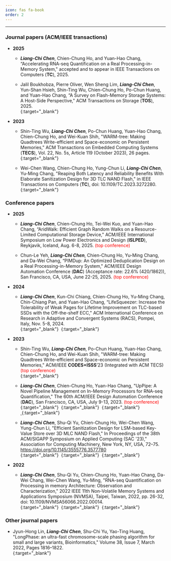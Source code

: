 ```yaml
---
icon: fas fa-book
order: 2
---
```



***

### Journal papers (ACM/IEEE transactions)
- **2025**
    - ***Liang-Chi Chen***, Chien-Chung Ho, and Yuan-Hao Chang, “Accelerating RNA-seq Quantification on a Real Processing-in-Memory System," accepted and to appear in IEEE Transactions on Computers (**TC**), 2025.

    - Jalil Boukhobza, Pierre Oliver, Wen Sheng Lim, ***Liang-Chi Chen***, Yun-Shan Hsieh, Shin-Ting Wu, Chien-Chung Ho, Po-Chun Huang, and Yuan-Hao Chang, “A Survey on Flash-Memory Storage Systems: A Host-Side Perspective," ACM Transactions on Storage (**TOS**), 2025.     
    [<i class="fa-solid fa-file-pdf fa-xl" style="color: #d32727;"></i>](https://dl.acm.org/doi/abs/10.1145/3723167){:target="_blank"}&nbsp;

- **2023**
    - Shin-Ting Wu, ***Liang-Chi Chen***, Po-Chun Huang, Yuan-Hao Chang, Chien-Chung Ho, and Wei-Kuan Shih, "WARM-tree: Making Quadtrees Write-efficient and Space-economic on Persistent Memories," ACM Transactions on Embedded Computing Systems (**TECS**), Vol. 22, No. 5s, Article 119 (October 2023), 26 pages.    
    [<i class="fa-solid fa-file-pdf fa-xl" style="color: #d32727;"></i>](https://doi.org/10.1145/3608033){:target="_blank"}&nbsp;

    - Wei-Chen Wang, Chien-Chung Ho, Yung-Chun Li, ***Liang-Chi Chen***, Yu-Ming Chang, "Reaping Both Latency and Reliability Benefits With Elaborate Sanitization Design for 3D TLC NAND Flash," in IEEE Transactions on Computers (**TC**), doi: 10.1109/TC.2023.3272280.   
    [<i class="fa-solid fa-file-pdf fa-xl" style="color: #d32727;"></i>](https://ieeexplore.ieee.org/document/10113786/){:target="_blank"}&nbsp;


### Conference papers
- **2025**
    - ***Liang-Chi Chen***, Chien-Chung Ho, Tei-Wei Kuo, and Yuan-Hao Chang, “AridWalk: Efficient Graph Random Walks on a Resource-Limited Computational Storage Device," ACM/IEEE International Symposium on Low Power Electronics and Design (**ISLPED**), Reykjavik, Iceland, Aug. 6-8, 2025. <font color="#f00">(top conference) </font> 
    
    - Chun-Le Yeh, ***Liang-Chi Chen***, Chien-Chung Ho, Yu-Ming Chang, and Da-Wei Chang, “PIMDup: An Optimized Deduplication Design on a Real Processing-in-Memory System," ACM/IEEE Design Automation Conference (**DAC**) (Acceptance rate: 22.6% (420/1862)), San Francisco, CA, USA, June 22-25, 2025. <font color="#f00">(top conference) </font>    
- **2024**
    - ***Liang-Chi Chen***, Kun-Chi Chiang, Chien-Chung Ho, Yu-Ming Chang, Chin-Chiang Pan, and Yuan-Hao Chang, “LifeSqueezer: Increase the Tolerability of Weak Pages for Lifetime Improvement on TLC-based SSDs with the Off-the-shelf ECC," ACM International Conference on Research in Adaptive and Convergent Systems (RACS), Pompei, Italy, Nov. 5-8, 2024.    
    [<i class="fa-solid fa-file-pdf fa-xl" style="color: #d32727;"></i>](){:target="_blank"}&nbsp;
    [<i class="fa-solid fa-file-powerpoint fa-xl" style="color: #e47207;"></i>](https://drive.google.com/file/d/1_0BeCuYjl1HhHdIRkAOeLEKhQp7Ln9ek/view?usp=sharing){:target="_blank"}&nbsp;
- **2023**
    - Shin-Ting Wu, ***Liang-Chi Chen***, Po-Chun Huang, Yuan-Hao Chang, Chien-Chung Ho, and Wei-Kuan Shih, "WARM-tree: Making Quadtrees Write-efficient and Space-economic on Persistent Memories," ACM/IEEE **CODES+ISSS**’23 (Integrated with ACM TECS) <font color="#f00">(top conference) </font>    
    [<i class="fa-solid fa-file-pdf fa-xl" style="color: #d32727;"></i>](https://doi.org/10.1145/3608033){:target="_blank"}&nbsp;

    -  ***Liang-Chi Chen***, Chien-Chung Ho, Yuan-Hao Chang, "UpPipe: A Novel Pipeline Management on In-Memory Processors for RNA-seq Quantification," The 60th ACM/IEEE Design Automation Conference (**DAC**), San Francisco, CA, USA, July 9-13, 2023. <font color="#f00">(top conference) </font>    
    [<i class="fa-solid fa-file-pdf fa-xl" style="color: #d32727;"></i>](http://ieeexplore.ieee.org/abstract/document/10247915/){:target="_blank"}&nbsp;
    [<i class="fa-solid fa-file-powerpoint fa-xl" style="color: #e47207;"></i>](https://drive.google.com/file/d/1XaUErirVkLod5UZwsReGUwLDN2Af026Q/view?usp=drive_link){:target="_blank"}&nbsp;
    [<i class="fa-solid fa-file-image fa-xl" style="color: #154dac;"></i>](https://drive.google.com/file/d/1OGtMobOE1xZWm_qes1gTFDT9nAnk1r31/view?usp=drive_link){:target="_blank"}&nbsp;
    [&nbsp;<i class="fa-brands fa-github fa-xl" style="color: #131415;"></i>](https://github.com/chi-0828/UpPipe){:target="_blank"}&nbsp;

    - ***Liang-Chi Chen***, Shu-Qi Yu, Chien-Chung Ho, Wei-Chen Wang, Yung-Chun Li, "Efficient Sanitization Design for LSM-based Key-Value Store over 3D MLC NAND Flash," In Proceedings of the 38th ACM/SIGAPP Symposium on Applied Computing (SAC '23)," Association for Computing Machinery, New York, NY, USA, 72–75. https://doi.org/10.1145/3555776.3577780   
    [<i class="fa-solid fa-file-pdf fa-xl" style="color: #d32727;"></i>](https://dl.acm.org/doi/abs/10.1145/3555776.3577780){:target="_blank"}&nbsp;
    [<i class="fa-solid fa-file-powerpoint fa-xl" style="color: #e47207;"></i>](https://drive.google.com/file/d/19bH_Trm85HtkHarAajefpxZoKSd5CQV3/view?usp=drive_link){:target="_blank"}&nbsp;
    [<i class="fa-solid fa-file-image fa-xl" style="color: #154dac;"></i>](https://drive.google.com/file/d/1rnKlQvyG6Q5AiBKUgZVQMs12DnCjlJQO/view?usp=drive_link){:target="_blank"}&nbsp;

- **2022**
    -  ***Liang-Chi Chen***, Shu-Qi Yu, Chien-Chung Ho, Yuan-Hao Chang, Da-Wei Chang, Wei-Chen Wang, Yu-Ming, "RNA-seq Quantification on Processing in memory Architecture: Observation and Characterization," 2022 IEEE 11th Non-Volatile Memory Systems and Applications Symposium (NVMSA), Taipei, Taiwan, 2022, pp. 26-32, doi: 10.1109/NVMSA56066.2022.00014.   
    [<i class="fa-solid fa-file-pdf fa-xl" style="color: #d32727;"></i>](https://ieeexplore.ieee.org/abstract/document/9898625/){:target="_blank"}&nbsp;
    [<i class="fa-solid fa-file-powerpoint fa-xl" style="color: #e47207;"></i>](https://drive.google.com/file/d/1BBApsF9JVOiIAwc3cDyd31qJUWnrnZls/view?usp=drive_link){:target="_blank"}&nbsp;
    [<i class="fa-brands fa-github fa-xl" style="color: #131415;"></i>](https://github.com/chi-0828/RNA-Abundance-Quantification-on-UPMEM){:target="_blank"}&nbsp;


### Other journal papers
- Jyun-Hong Lin, ***Liang-Chi Chen***, Shu-Chi Yu, Yao-Ting Huang, "LongPhase: an ultra-fast chromosome-scale phasing algorithm for small and large variants, Bioinformatics," Volume 38, Issue 7, March 2022, Pages 1816–1822.   
[<i class="fa-solid fa-file-pdf fa-xl" style="color: #d32727;"></i>](https://doi.org/10.1093/bioinformatics/btac058){:target="_blank"}&nbsp;
